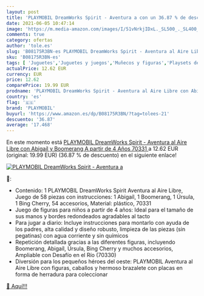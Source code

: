 ```yaml
---
layout: post
title: 'PLAYMOBIL DreamWorks Spirit - Aventura a con un 36.87 % de descuento'
date: 2021-06-05 10:47:14
image: 'https://m.media-amazon.com/images/I/51vNrkjIDxL._SL500_._SL400_.jpg'
comments: true
category: ofertas
author: 'tole.es'
slug: 'B08175R3BN-es PLAYMOBIL DreamWorks Spirit - Aventura al Aire Libre con...'
sku: 'B08175R3BN-es'
tags: [ 'Juguetes','Juguetes y juegos','Muñecos y figuras','Playsets de figuras de juguete para niños','playmobil', ]
actualPrice: 12.62 EUR
currency: EUR
price: 12.62
comparePrice: 19.99 EUR
prodname: 'PLAYMOBIL DreamWorks Spirit - Aventura al Aire Libre con Abigaíl y Boomerang  A partir de 4 Años  70331 '
country: 'es'
flag: '🇪🇸'
brand: 'PLAYMOBIL'
buyurl: 'https://www.amazon.es/dp/B08175R3BN/?tag=tolees-21'
descuento: '36.87'
average: '17.468'
---
```


En este momento está [PLAYMOBIL DreamWorks Spirit - Aventura al Aire Libre con Abigaíl y Boomerang  A partir de 4 Años  70331 ](https://www.amazon.es/dp/B08175R3BN/?tag=tolees-21) a 12.62 EUR (original: 19.99 EUR) (36.87 %  de descuento) en el siguiente enlace!

[![PLAYMOBIL DreamWorks Spirit - Aventura a](https://m.media-amazon.com/images/I/51vNrkjIDxL._SL500_._SL400_.jpg)](https://www.amazon.es/dp/B08175R3BN/?tag=tolees-21)

🔎:

- Contenido: 1 PLAYMOBIL DreamWorks Spirit Aventura al Aire Libre, Juego de 58 piezas con instrucciones: 1 Abigaíl, 1 Boomerang, 1 Úrsula, 1 Bing Cherry, 54 accesorios, Material: plástico, 70331
- Juego de figuras para niños a partir de 4 años: Ideal para el tamaño de sus manos y bordes redondeados agradables al tacto
- Para jugar a diario: Incluye instrucciones para montarlo con ayuda de los padres, alta calidad y diseño robusto, limpieza de las piezas (sin pegatinas) con agua corriente y sin químicos
- Repetición detallada gracias a las diferentes figuras, incluyendo Boomerang, Abigaíl, Úrsula, Bing Cherry y muchos accesorios, Ampliable con Desafío en el Río (70330)
- Diversión para los pequeños héroes del oeste: PLAYMOBIL Aventura al Aire Libre con figuras, caballos y hermoso brazalete con placas en forma de herradura para coleccionar

[🛒 Aquí!!!](https://www.amazon.es/dp/B08175R3BN/?tag=tolees-21)
